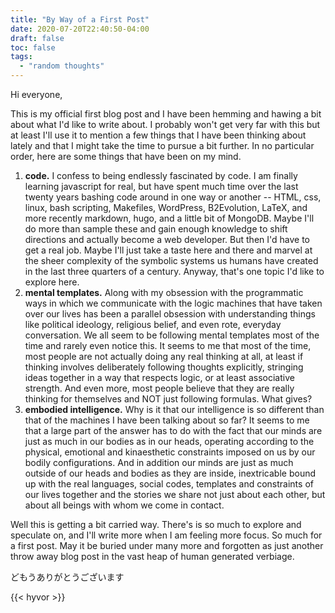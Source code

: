 ```yaml
---
title: "By Way of a First Post"
date: 2020-07-20T22:40:50-04:00
draft: false
toc: false
tags:
  - "random thoughts"
---
```


Hi everyone,

This is my official first blog post and I have been hemming and hawing a bit about what I'd like to write about. I probably won't get very far with this but at least I'll use it to mention a few things that I have been thinking about lately and that I might take the time to pursue a bit further. In no particular order, here are some things that have been on my mind.

1. **code.** I confess to being endlessly fascinated by code. I am finally learning javascript for real, but have spent much time over the last twenty years bashing code around in one way or another -- HTML, css, linux, bash scripting, Makefiles, WordPress, B2Evolution, LaTeX, and more recently markdown, hugo, and a little bit of MongoDB. Maybe I'll do more than sample these and gain enough knowledge to shift directions and actually become a web developer. But then I'd have to get a real job. Maybe I'll just take a taste here and there and marvel at the sheer complexity of the symbolic systems us humans have created in the last three quarters of a century. Anyway, that's one topic I'd like to explore here.
2. **mental templates.** Along with my obsession with the programmatic ways in which we communicate with the logic machines that have taken over our lives has been a parallel obsession with understanding things like political ideology, religious belief, and even rote, everyday conversation. We all seem to be following mental templates most of the time and rarely even notice this. It seems to me that most of the time, most people are not actually doing any real thinking at all, at least if thinking involves deliberately following thoughts explicitly, stringing ideas together in a way that respects logic, or at least associative strength. And even more, most people believe that they are really thinking for themselves and NOT just following formulas. What gives? 
3. **embodied intelligence.** Why is it that our intelligence is so different than that of the machines I have been talking about so far? It seems to me that a large part of the answer has to do with the fact that our minds are just as much in our bodies as in our heads, operating according to the physical, emotional and kinaesthetic constraints imposed on us by our bodily configurations. And in addition our minds are just as much outside of our heads and bodies as they are inside, inextricable bound up with the real languages, social codes, templates and constraints of our lives together and the stories we share not just about each other, but about all beings with whom we come in contact.

Well this is getting a bit carried way. There's is so much to explore and speculate on, and I'll write more when I am feeling more focus. So much for a first post. May it be buried under many more and forgotten as just another throw away blog post in the vast heap of human generated verbiage.

どもうありがとうございます

{{< hyvor >}}
